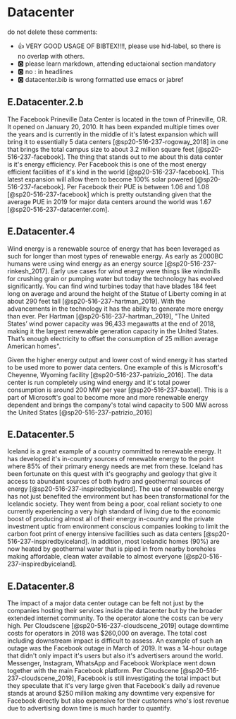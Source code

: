 # Datacenter

do not delete these comments:

* :+1: VERY GOOD USAGE OF BIBTEX!!!!, please use hid-label, so there is no overlap with others.
* :o2: please learn markdown, attending eductaional section mandatory
* :o2: no : in headlines
* :o2: datacenter.bib is wrong formatted use emacs or jabref

## E.Datacenter.2.b

The Facebook Prineville Data Center is located in the town of Prineville, OR.  It opened on January 20, 2010.  It has been expanded multiple times over the years and is currently in the middle of it's latest expansion which will bring it to essentially 5 data centers [@sp20-516-237-rogoway_2018] in one that brings the total campus size to about 3.2 million square feet [@sp20-516-237-facebook].  The thing that stands out to me about this data center is it's energy efficiency.  Per Facebook this is one of the most energy efficient facilities of it's kind in the world [@sp20-516-237-facebook].  This latest expansion will allow them to become 100% solar powered [@sp20-516-237-facebook].  Per Facebook their PUE is between 1.06 and 1.08 [@sp20-516-237-facebook] which is pretty outstanding given that the average PUE in 2019 for major data centers around the world was 1.67 [@sp20-516-237-datacenter.com]. 

## E.Datacenter.4

Wind energy is a renewable source of energy that has been leveraged as such for longer than most types of renewable energy.  As early as 2000BC humans were using wind energy as an energy source [@sp20-516-237-rinkesh_2017].  Early use cases for wind energy were things like windmills for crushing grain or pumping water but today the technology has evolved significantly.  You can find wind turbines today that have blades 184 feet long on average and around the height of the Statue of Liberty coming in at about 290 feet tall [@sp20-516-237-hartman_2019].  With the advancements in the technology it has the ability to generate more energy than ever.  Per Hartman [@sp20-516-237-hartman_2019], "The United States’ wind power capacity was 96,433 megawatts at the end of 2018, making it the largest renewable generation capacity in the United States. That’s enough electricity to offset the consumption of 25 million average American homes".

Given the higher energy output and lower cost of wind energy it has started to be used more to power data centers.  One example of this is Microsoft's Cheyenne, Wyoming facility [@sp20-516-237-patrizio_2016].  The data center is run completely using wind energy and it's total power consumption is around 200 MW per year [@sp20-516-237-baxtel].  This is a part of Microsoft's goal to become more and more renewable energy dependent and brings the company's total wind capacity to 500 MW across the United States [@sp20-516-237-patrizio_2016]

## E.Datacenter.5

Iceland is a great example of a country committed to renewable energy.  It has developed it's in-country sources of renewable energy to the point where 85% of their primary energy needs are met from these.  Iceland has been fortunate on this quest with it's geography and geology that give it access to abundant sources of both hydro and geothermal sources of energy [@sp20-516-237-inspiredbyiceland].  The use of renewable energy has not just benefited the environment but has been transformational for the Icelandic society.  They went from being a poor, coal reliant society to one currently experiencing a very high standard of living due to the economic boost of producing almost all of their energy in-country and the private investment uptic from environment conscious companies looking to limit the carbon foot print of energy intensive facilities such as data centers [@sp20-516-237-inspiredbyiceland].  In addition, most Icelandic homes (90%) are now heated by geothermal water that is piped in from nearby boreholes making affordable, clean water available to almost everyone [@sp20-516-237-inspiredbyiceland].   

## E.Datacenter.8

The impact of a major data center outage can be felt not just by the companies hosting their services inside the datacenter but by the broader extended internet community.  To the operator alone the costs can be very high.  Per Cloudscene [@sp20-516-237-cloudscene_2019] outage downtime costs for operators in 2018 was $260,000 on average.  The total cost including downstream impact is difficult to assess.  An example of such an outage was the Facebook outage in March of 2019.  It was a 14-hour outage that didn't only impact it's users but also it's advertisers around the world.  Messenger, Instagram, WhatsApp and Facebook Workplace went down together with the main Facebook platform.  Per Cloudscene [@sp20-516-237-cloudscene_2019], Facebook is still investigating the total impact but they speculate that it's very large given that Facebook's daily ad revenue stands at around $250 million making any downtime very expensive for Facebook directly but also expensive for their customers who's lost revenue due to advertising down time is much harder to quantify.

